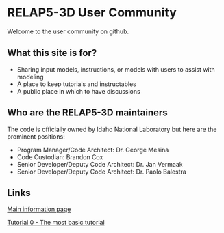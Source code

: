 # RELAP5-3D User Community

Welcome to the user community on github.

## What this site is for?
- Sharing input models, instructions, or models with users to assist with modeling
- A place to keep tutorials and instructables
- A public place in which to have discussions

## Who are the RELAP5-3D maintainers

The code is officially owned by Idaho National Laboratory but here are the prominent positions:
- Program Manager/Code Architect: Dr. George Mesina
- Code Custodian: Brandon Cox
- Senior Developer/Deputy Code Architect: Dr. Jan Vermaak
- Senior Developer/Deputy Code Architect: Dr. Paolo Balestra

## Links
[Main information page](https://github.com/RELAP5-3D-UserCommunity/info)

[Tutorial 0 - The most basic tutorial](https://github.com/RELAP5-3D-UserCommunity/tutorial0)
